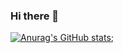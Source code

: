 ### Hi there 👋


[![Anurag's GitHub stats](https://github-readme-stats.vercel.app/api?LexZavala=anuraghazra)](https://github.com/anuraghazra/github-readme-stats);

<!--
**LexZavala/LexZavala** is a ✨ _special_ ✨ repository because its `README.md` (this file) appears on your GitHub profile.

Here are some ideas to get you started:

- 🔭 I’m currently working on ...
- 🌱 I’m currently learning ...
- 👯 I’m looking to collaborate on ...
- 🤔 I’m looking for help with ...
- 💬 Ask me about ...
- 📫 How to reach me: ...
- 😄 Pronouns: ...
- ⚡ Fun fact: ...
-->
